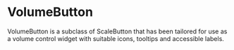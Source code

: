 # VolumeButton

VolumeButton is a subclass of ScaleButton that has been tailored for use as a volume control widget with suitable icons, tooltips and accessible labels.
